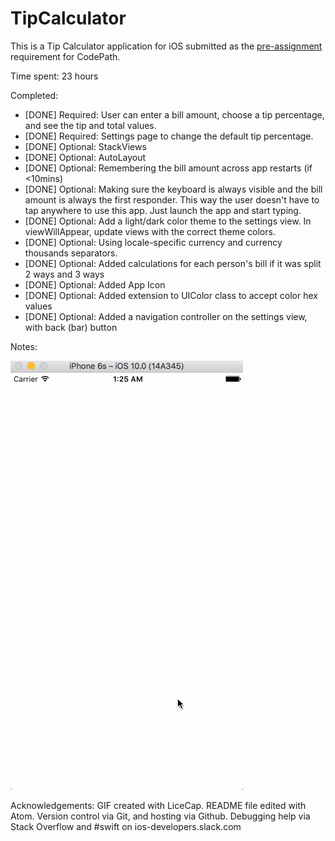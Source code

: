 # TipCalculator

This is a Tip Calculator application for iOS submitted as the [pre-assignment](https://gist.github.com/timothy1ee/7747214) requirement for CodePath.

Time spent: 23 hours

Completed:

* [DONE] Required: User can enter a bill amount, choose a tip percentage, and see the tip and total values.
* [DONE] Required: Settings page to change the default tip percentage.
* [DONE] Optional: StackViews
* [DONE] Optional: AutoLayout
* [DONE] Optional: Remembering the bill amount across app restarts (if <10mins)
* [DONE] Optional: Making sure the keyboard is always visible and the bill amount is always the first responder. This way the user doesn't have to tap anywhere to use this app. Just launch the app and start typing.
* [DONE] Optional: Add a light/dark color theme to the settings view. In viewWillAppear, update views with the correct theme colors.
* [DONE] Optional: Using locale-specific currency and currency thousands separators.
* [DONE] Optional: Added calculations for each person's bill if it was split 2 ways and 3 ways
* [DONE] Optional: Added App Icon
* [DONE] Optional: Added extension to UIColor class to accept color hex values
* [DONE] Optional: Added a navigation controller on the settings view, with back (bar) button

Notes:

![Video Walkthrough](just_the_tippr.gif)

Acknowledgements:
GIF created with LiceCap. README file edited with Atom. Version control via Git, and hosting via Github. Debugging help via Stack Overflow and #swift on ios-developers.slack.com
